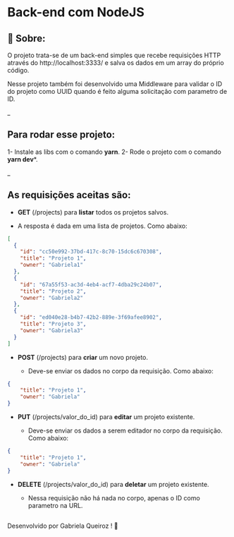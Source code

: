 
# Back-end com NodeJS

## 📖 Sobre:
O projeto trata-se de um back-end simples que recebe requisições HTTP através do http://localhost:3333/ e salva os dados em um array do próprio código.

Nesse projeto também foi desenvolvido uma Middleware para validar o ID do projeto como UUID quando é feito alguma solicitação com parametro de ID.

_
## Para rodar esse projeto:

1- Instale as libs com o comando **yarn**.
2- Rode o projeto com o comando **yarn dev***.

_
## As requisições aceitas são:

+ **GET** (/projects) para **listar** todos os projetos salvos.

+ A resposta é dada em uma lista de projetos. Como abaixo:
```JSON
[
  {
    "id": "cc50e992-37bd-417c-8c70-15dc6c670308",
    "title": "Projeto 1",
    "owner": "Gabriela1"
  },
  {
    "id": "67a55f53-ac3d-4eb4-acf7-4dba29c24b07",
    "title": "Projeto 2",
    "owner": "Gabriela2"
  },
  {
    "id": "ed040e28-b4b7-42b2-889e-3f69afee8902",
    "title": "Projeto 3",
    "owner": "Gabriela3"
  }
]
```

+ **POST** (/projects) para **criar** um novo projeto.

  + Deve-se enviar os dados no corpo da requisição. Como abaixo:

```JSON
{
	"title": "Projeto 1",
	"owner": "Gabriela"
}
```

+ **PUT** (/projects/valor_do_id) para **editar** um projeto existente.

  + Deve-se enviar os dados a serem editador no corpo da requisição. Como abaixo:

```JSON
{
	"title": "Projeto 1",
	"owner": "Gabriela"
}
```

+ **DELETE** (/projects/valor_do_id) para **deletar** um projeto existente.

  + Nessa requisição não há nada no corpo, apenas o ID como parametro na URL.


##
Desenvolvido por Gabriela Queiroz ! 💜
